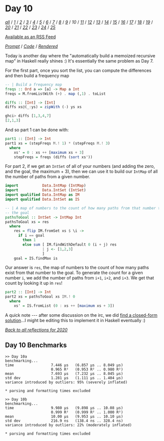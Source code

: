 Day 10
===

<!--
This section is generated and compiled by the build script at ./Build.hs from
the file `./reflections/day10.md`.  If you want to edit this, edit
that file instead!
-->

*[all][reflections]* / *[1][day01]* / *[2][day02]* / *[3][day03]* / *[4][day04]* / *[5][day05]* / *[6][day06]* / *[7][day07]* / *[8][day08]* / *[9][day09]* / *10* / *[11][day11]* / *[12][day12]* / *[13][day13]* / *[14][day14]* / *[15][day15]* / *[16][day16]* / *[17][day17]* / *[18][day18]* / *[19][day19]* / *[20][day20]* / *[21][day21]* / *[22][day22]* / *[23][day23]* / *[24][day24]* / *[25][day25]*

[reflections]: https://github.com/mstksg/advent-of-code-2020/blob/master/reflections.md
[day01]: https://github.com/mstksg/advent-of-code-2020/blob/master/reflections-out/day01.md
[day02]: https://github.com/mstksg/advent-of-code-2020/blob/master/reflections-out/day02.md
[day03]: https://github.com/mstksg/advent-of-code-2020/blob/master/reflections-out/day03.md
[day04]: https://github.com/mstksg/advent-of-code-2020/blob/master/reflections-out/day04.md
[day05]: https://github.com/mstksg/advent-of-code-2020/blob/master/reflections-out/day05.md
[day06]: https://github.com/mstksg/advent-of-code-2020/blob/master/reflections-out/day06.md
[day07]: https://github.com/mstksg/advent-of-code-2020/blob/master/reflections-out/day07.md
[day08]: https://github.com/mstksg/advent-of-code-2020/blob/master/reflections-out/day08.md
[day09]: https://github.com/mstksg/advent-of-code-2020/blob/master/reflections-out/day09.md
[day11]: https://github.com/mstksg/advent-of-code-2020/blob/master/reflections-out/day11.md
[day12]: https://github.com/mstksg/advent-of-code-2020/blob/master/reflections-out/day12.md
[day13]: https://github.com/mstksg/advent-of-code-2020/blob/master/reflections-out/day13.md
[day14]: https://github.com/mstksg/advent-of-code-2020/blob/master/reflections-out/day14.md
[day15]: https://github.com/mstksg/advent-of-code-2020/blob/master/reflections-out/day15.md
[day16]: https://github.com/mstksg/advent-of-code-2020/blob/master/reflections-out/day16.md
[day17]: https://github.com/mstksg/advent-of-code-2020/blob/master/reflections-out/day17.md
[day18]: https://github.com/mstksg/advent-of-code-2020/blob/master/reflections-out/day18.md
[day19]: https://github.com/mstksg/advent-of-code-2020/blob/master/reflections-out/day19.md
[day20]: https://github.com/mstksg/advent-of-code-2020/blob/master/reflections-out/day20.md
[day21]: https://github.com/mstksg/advent-of-code-2020/blob/master/reflections-out/day21.md
[day22]: https://github.com/mstksg/advent-of-code-2020/blob/master/reflections-out/day22.md
[day23]: https://github.com/mstksg/advent-of-code-2020/blob/master/reflections-out/day23.md
[day24]: https://github.com/mstksg/advent-of-code-2020/blob/master/reflections-out/day24.md
[day25]: https://github.com/mstksg/advent-of-code-2020/blob/master/reflections-out/day25.md

[Available as an RSS Feed][rss]

[rss]: http://feeds.feedburner.com/jle-advent-of-code-2020

*[Prompt][d10p]* / *[Code][d10g]* / *[Rendered][d10h]*

[d10p]: https://adventofcode.com/2020/day/10
[d10g]: https://github.com/mstksg/advent-of-code-2020/blob/master/src/AOC/Challenge/Day10.hs
[d10h]: https://mstksg.github.io/advent-of-code-2020/src/AOC.Challenge.Day10.html

Today is another day where the "automatically build a memoized recursive map"
in Haskell really shines :)  It's essentially the same problem as Day 7.

For the first part, once you sort the list, you can compute the differences and
then build a frequency map

```haskell
-- | Build a frequency map
freqs :: Ord a => [a] -> Map a Int
freqs = M.fromListWith (+) . map (,1) . toList

diffs :: [Int] -> [Int]
diffs xs@(_:ys) = zipWith (-) ys xs
```

```haskell
ghci> diffs [1,3,4,7]
[2,1,3]
```

And so part 1 can be done with:

```haskell
part1 :: [Int] -> Int
part1 xs = (stepFreqs M.! 1) * (stepFreqs M.! 3)
  where
    xs' = 0 : xs ++ [maximum xs + 3]
    stepFreqs = freqs (diffs (sort xs'))
```


For part 2, if we get an `IntSet` of all of your numbers (and adding the zero,
and the goal, the maximum + 3), then we can use it to build our `IntMap` of all
the number of paths from a given number.

```haskell
import           Data.IntMap (IntMap)
import           Data.IntSet (IntSet)
import qualified Data.IntMap as IM
import qualified Data.IntSet as IS

-- | A map of numbers to the count of how many paths from that number to
-- the goal
pathsToGoal :: IntSet -> IntMap Int
pathsToGoal xs = res
  where
    res = flip IM.fromSet xs $ \i ->
      if i == goal
        then 1
        else sum [ IM.findWithDefault 0 (i + j) res
                 | j <- [1,2,3]
                 ]
    goal = IS.findMax is
```

Our answer is `res`, the map of numbers to the count of how many paths exist
from that number to the goal.  To generate the count for a given number `i`, we
add the number of paths from `i+1`, `i+2`, and `i+3`.  We get that count by
looking it up in `res`!

```haskell
part2 :: [Int] -> Int
part2 xs = pathsToGoal xs IM.! 0
  where
    xs' = IS.fromList (0 : xs ++ [maximum xs + 3])
```

A quick note --- after some discussion on the irc, we did [find a closed-form
solution][d10cfs]...I might be editing this to implement it in Haskell
eventually :)

[d10cfs]: https://www.reddit.com/r/adventofcode/comments/kabi91/2020_day_10_closedform_mathematical_solution/


*[Back to all reflections for 2020][reflections]*

## Day 10 Benchmarks

```
>> Day 10a
benchmarking...
time                 7.446 μs   (6.857 μs .. 8.049 μs)
                     0.965 R²   (0.953 R² .. 0.980 R²)
mean                 7.693 μs   (7.232 μs .. 8.045 μs)
std dev              1.281 μs   (1.111 μs .. 1.404 μs)
variance introduced by outliers: 95% (severely inflated)

* parsing and formatting times excluded

>> Day 10b
benchmarking...
time                 9.980 μs   (9.898 μs .. 10.08 μs)
                     0.999 R²   (0.999 R² .. 1.000 R²)
mean                 10.00 μs   (9.953 μs .. 10.10 μs)
std dev              216.9 ns   (138.4 ns .. 328.4 ns)
variance introduced by outliers: 22% (moderately inflated)

* parsing and formatting times excluded
```

